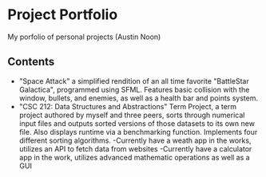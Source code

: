 # Project Portfolio
My porfolio of personal projects (Austin Noon)

## Contents
- "Space Attack" a simplified rendition of an all time favorite "BattleStar Galactica", programmed using SFML. Features basic collision with the window, bullets, and enemies, as well as a health bar and points system.
- "CSC 212: Data Structures and Abstractions" Term Project, a term project authored by myself and three peers, sorts through numerical input files and outputs sorted versions of those datasets to its own new file. Also displays runtime via a benchmarking function. Implements four different sorting algorithms.
-Currently have a weath app in the works, utilizes an API to fetch data from websites
-Currently have a calculator app in the work, utilizes advanced mathematic operations as well as a GUI
